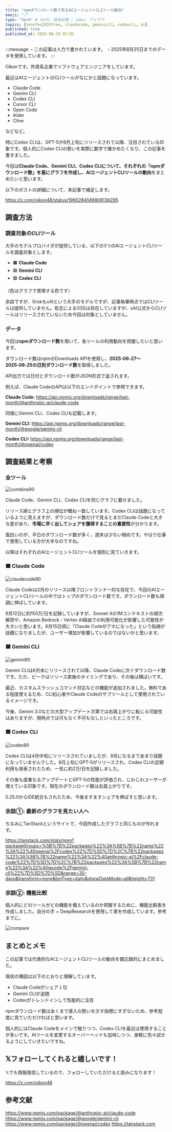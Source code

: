 ```yaml
---
title: "npmダウンロード数で見るAIエージェントCLIツール動向"
emoji: "💡"
type: "tech" # tech: 技術記事 / idea: アイデア
topics: [zennfes2025free, claudecode, geminicli, codexcli, ai]
published: true
published_at: 2025-08-29 07:02
---
```


:::message
・この記事は人力で書かれています。
・2025年8月25日までのデータを使用しています。
:::

Oikonです。外資系企業でソフトウェアエンジニアをしています。

最近はAIエージェントのCLIツールがなにかと話題になっています。

* Claude Code
* Gemini CLI
* Codex CLI
* Cursor CLI
* Open Code
* Aider
* Cline

などなど。

特にCodex CLIは、GPT-5が8月上旬にリリースされて以降、注目されている印象です。個人的にCodex CLIの勢いを実際に数字で確かめたくなり、この記事を書きました。

今回は**Claude Code、Gemini CLI、Codex CLIについて、それぞれの「npmダウンロード数」を基にグラフを作成し、AIエージェントCLIツールの動向**をまとめたいと思います。

以下のポストの詳細について、本記事で補足します。

https://x.com/oikon48/status/1960284149908136295

## 調査方法

### 調査対象のCLIツール

大手のモデルプロバイダが提供している、以下の3つのAIエージェントCLIツールを調査対象とします。

* 🟧 **Claude Code**
* 🟦 **Gemini CLI**
* 🟩 **Codex CLI**

（色はグラフで使用する色です）

余談ですが、GrokもxAIという大手のモデルですが、記事執筆時点ではCLIツールは提供していません。有志によるOSSは存在していますが、xAI公式からCLIツールはリリースされていないため今回は対象としていません。

### データ

今回は**npmダウンロード数**を用いて、各ツールの利用動向を把握したいと思います。

ダウンロード数はnpmのDownloads APIを使用し、**2025‑06‑27〜2025‑08‑25の日別ダウンロード数**を取得しました。

API出力では日付とダウンロード数がJSON形式で返されます。

例えば、Claude CodeのAPIは以下のエンドポイントで参照できます。

**Claude Code:**
https://api.npmjs.org/downloads/range/last-month/@anthropic-ai/claude-code

同様にGemini CLI、Codex CLIも記載します。

**Gemini CLI:**
https://api.npmjs.org/downloads/range/last-month/@google/gemini-cli

**Codex CLI:**
https://api.npmjs.org/downloads/range/last-month/@openai/codex

## 調査結果と考察

### 全ツール

![combine90](/images/ai-cli-tools/combined_90days_trim_color.png)

Claude Code、Gemini CLI、Codex CLIを同じグラフに載せました。

リリース順とグラフ上の順位が概ね一致しています。Codex CLIは話題になっているように見えますが、ダウンロード数だけで見るとまだClaude Codeと大きな差があり、**市場に早く出してシェアを獲得することの重要性**が分かります。

面白いのが、平日のダウンロード数が多く、週末は少ない傾向です。やはり仕事で使用している方が大半なのですね。

以降はそれぞれのAIエージェントCLIツールを個別に見ていきます。

### 🟧 Claude Code

![claudecode90](/images/ai-cli-tools/claude_code_90days_trim_color.png)

Claude Codeは2月のリリース以降フロントランナー的な存在で、今回のAIエージェントCLIツールの中ではトップのダウンロード数です。ダウンロード数も順調に伸ばしています。

8月12日に約150万/日を記録していますが、Sonnet 4の1Mコンテキストの順次解禁や、Amazon Bedrock・Vertex AI経由での利用可能化が影響した可能性が大きいと思います。8月15日頃に「Claude Codeがアホになった」という指摘が話題になりましたが、ユーザー増加が影響しているのではないかと思います。

### 🟦 Gemini CLI

![gemini90](/images/ai-cli-tools/gemini_cli_90days_trim_color.png)

Gemini CLIは6月末にリリースされて以降、Claude Codeに次ぐダウンロード数です。ただ、ピークはリリース直後のタイミングであり、その後は横ばいです。

最近、カスタムスラッシュコマンド対応などの機能が追加されました。無料である程度使えるため、CLI初心者やClaude Codeのサブツールとして使用されているイメージです。

今後、Gemini 3.0などの大型アップデート次第では右肩上がりに転じる可能性はありますが、現時点では可もなく不可もなしといったところです。

### 🟩 Codex CLI

![codex90](/images/ai-cli-tools/codex_cli_90days_trim_color.png)

Codex CLIは4月中旬にリリースされていましたが、8月になるまであまり話題になっていませんでした。8月上旬にGPT-5がリリースされ、Codex CLIの定額利用も発表されたため、一気に約2万/日を記録しました。

その後も度重なるアップデートとGPT-5の性能が評価され、じわじわユーザーが増えている印象です。現在のダウンロード数は右肩上がりです。

0.25.0からIDE統合もされたため、今後ますますシェアを伸ばすと思います。

### 余談①: 最新のグラフを見たい人へ

ちなみにTanStackというサイトで、今回作成したグラフと同じものが作れます。

https://tanstack.com/stats/npm?packageGroups=%5B%7B%22packages%22%3A%5B%7B%22name%22%3A%22%40openai%2Fcodex%22%7D%5D%7D%2C%7B%22packages%22%3A%5B%7B%22name%22%3A%22%40anthropic-ai%2Fclaude-code%22%7D%5D%7D%2C%7B%22packages%22%3A%5B%7B%22name%22%3A%22%40google%2Fgemini-cli%22%7D%5D%7D%5D&range=30-days&transform=none&binType=daily&showDataMode=all&height=731

### 余談②: 機能比較

個人的にどのツールがどの機能を備えているのか把握するために、機能比較表を作成しました。自分の手 + DeepResearchを使用して表を作成しています。参考までに。

![compare](/images/ai-cli-tools/compare2.png)

<!-- https://x.com/oikon48/status/1961024064786759787 -->

## まとめとメモ

この記事では代表的なAIエージェントCLIツールの動向を備忘録的にまとめました。

現状の構図は以下のとおりと理解しています。

* Claude Codeがシェア１位
* Gemini CLIが追随
* Codexがトレンドインして性能的に注目

npmダウンロード数はあくまで導入の勢いを示す指標にすぎないため、参考程度に見ていただければと思います。

個人的にはClaude Codeをメインで触りつつ、Codex CLIを最近は使用することが多いです。AIツールを変更するオーバーヘッドも加味しつつ、身軽に色々試せるようにしていきたいですね。

## 𝕏フォローしてくれると嬉しいです！

𝕏でも情報発信しているので、フォローしていただけると励みになります！

https://x.com/oikon48

## 参考文献

https://www.npmjs.com/package/@anthropic-ai/claude-code
https://www.npmjs.com/package/@google/gemini-cli
https://www.npmjs.com/package/@openai/codex
https://tanstack.com